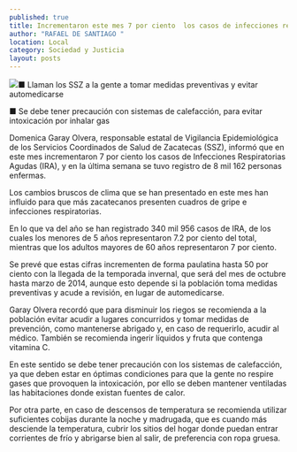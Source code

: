 ```yaml
---
published: true
title: Incrementaron este mes 7 por ciento  los casos de infecciones respiratorias
author: "RAFAEL DE SANTIAGO "
location: Local
category: Sociedad y Justicia
layout: posts
---
```


![](http://i.imgur.com/3Vw6oyvm.jpg)■ Llaman los SSZ a la gente a tomar medidas preventivas y evitar automedicarse

■ Se debe tener precaución con sistemas de calefacción, para evitar intoxicación por inhalar gas

Domenica Garay Olvera, responsable estatal de Vigilancia Epidemiológica de los Servicios Coordinados de Salud de Zacatecas (SSZ), informó que en este mes incrementaron 7 por ciento los casos de Infecciones Respiratorias Agudas (IRA), y en la última semana se tuvo registro de 8 mil 162 personas enfermas.

Los cambios bruscos de clima que se han presentado en este mes han influido para que más zacatecanos presenten cuadros de gripe e infecciones respiratorias.

En lo que va del año se han registrado 340 mil 956 casos de IRA, de los cuales los menores de 5 años representaron 7.2 por ciento del total, mientras que los adultos mayores de 60 años representaron 7 por ciento.

Se prevé que estas cifras incrementen de forma paulatina hasta 50 por ciento con la llegada de la temporada invernal, que será del mes de octubre hasta marzo de 2014, aunque esto depende si la población toma medidas preventivas y acude a revisión, en lugar de automedicarse.

Garay Olvera recordó que para disminuir los riegos se recomienda a la población evitar acudir a lugares concurridos y tomar medidas de prevención, como mantenerse abrigado y, en caso de requerirlo, acudir al médico. También se recomienda ingerir líquidos y fruta que contenga vitamina C.

En este sentido se debe tener precaución con los sistemas de calefacción, ya que deben  estar en óptimas condiciones para que la gente no respire gases que provoquen la intoxicación, por ello se deben mantener ventiladas las habitaciones donde existan fuentes de calor.

Por otra parte, en caso de descensos de temperatura se recomienda utilizar suficientes cobijas durante la noche y madrugada, que es cuando más desciende la temperatura, cubrir los sitios del hogar donde puedan entrar corrientes de frío y abrigarse bien al salir, de preferencia con ropa gruesa.
